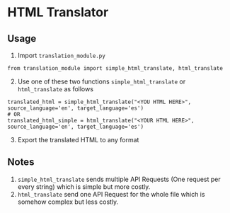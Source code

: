 # HTML Translator

## Usage
1. Import `translation_module.py` 
```
from translation_module import simple_html_translate, html_translate
```
2. Use one of these two functions `simple_html_translate` or `html_translate` as follows
```
translated_html = simple_html_translate("<YOU HTML HERE>", source_language='en', target_language='es')
# OR
translated_html_simple = html_translate("<YOUR HTML HERE>", source_language='en', target_language='es')
```
3. Export the translated HTML to any format

## Notes
1. `simple_html_translate` sends multiple API Requests (One request per every string) which is simple but more costly.
2. `html_translate` send one API Request for the whole file which is somehow complex but less costly.